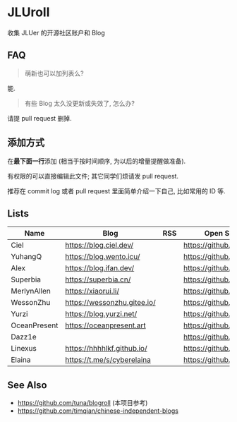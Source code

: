 # JLUroll

收集 JLUer 的开源社区账户和 Blog

## FAQ

> 萌新也可以加列表么?

能.

> 有些 Blog 太久没更新或失效了, 怎么办?

请提 pull request 删掉.

## 添加方式

在**最下面一行**添加 (相当于按时间顺序, 为以后的增量提醒做准备).

有权限的可以直接编辑此文件; 其它同学们烦请发 pull request.

推荐在 commit log 或者 pull request 里面简单介绍一下自己, 比如常用的 ID 等.

## Lists

| Name | Blog | RSS | Open Source Community |
| --   | --  | --   | --                    |
|Ciel| https://blog.ciel.dev/ |  | https://github.com/TechCiel |
|YuhangQ| https://blog.wento.icu/ |  | https://github.com/YuhangQ |
|Alex| https://blog.ifan.dev/ |  | https://github.com/AlexCSTech |
|Superbia| https://superbia.cn/ |  | https://github.com/Superbia-zyb |
|MerlynAllen| https://xiaorui.li/ |  | https://github.com/MerlynAllen |
|WessonZhu| https://wessonzhu.gitee.io/ |  | https://github.com/Wesson-Zhu |
|Yurzi| https://blog.yurzi.net/ |  | https://github.com/Yurzi |
|OceanPresent| https://oceanpresent.art |  | https://github.com/OceanPresentChao |
|Dazz1e|  |  | https://github.com/XuanchenLi |
|Linexus| https://hhhhlkf.github.io/ |  | https://github.com/hhhhlkf |
|Elaina| https://t.me/s/cyberelaina |  | https://github.com/userElaina |

## See Also

- https://github.com/tuna/blogroll (本项目参考)
- https://github.com/timqian/chinese-independent-blogs
